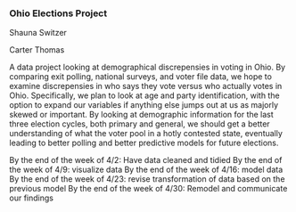 ### Ohio Elections Project

Shauna Switzer

Carter Thomas

A data project looking at demographical discrepensies in voting in Ohio. By comparing exit polling, national surveys, and voter file data, we hope to examine discrepensies in who says they vote versus who actually votes in Ohio. Specifically, we plan to look at age and party identification, with the option to expand our variables if anything else jumps out at us as majorly skewed or important. By looking at demographic information for the last three election cycles, both primary and general, we should get a better understanding of what the voter pool in a hotly contested state, eventually leading to better polling and better predictive models for future elections. 

By the end of the week of 4/2: Have data cleaned and tidied
By the end of the week of 4/9: visualize data
By the end of the week of 4/16: model data
By the end of the week of 4/23: revise transformation of data based on the previous model
By the end of the week of 4/30: Remodel and communicate our findings